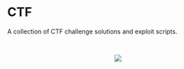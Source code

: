 # CTF

A collection of CTF challenge solutions and exploit scripts.

<br>

<p align="center">
<img src="https://raw.githubusercontent.com/cat-milk/Anime-Girls-Holding-Programming-Books/master/Systems/Kyoko_Toshino_holding_The_Linux_Programming_Interface.png">
</p>
